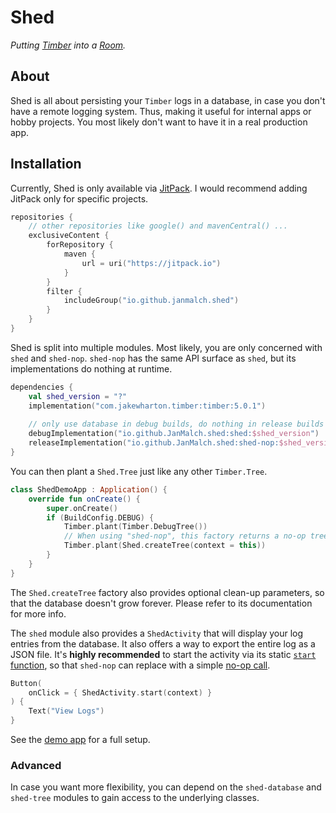 # Shed

_Putting [Timber](https://github.com/JakeWharton/timber) into a [Room](https://developer.android.com/training/data-storage/room)._

## About

Shed is all about persisting your `Timber` logs in a database,
in case you don't have a remote logging system.
Thus, making it useful for internal apps or hobby projects. 
You most likely don't want to have it in a real production app.


## Installation

Currently, Shed is only available via [JitPack](https://jitpack.io/).
I would recommend adding JitPack only for specific projects.

```kotlin
repositories {
    // other repositories like google() and mavenCentral() ...
    exclusiveContent {
        forRepository {
            maven {
                url = uri("https://jitpack.io")
            }
        }
        filter {
            includeGroup("io.github.janmalch.shed")
        }
    }
}
```

Shed is split into multiple modules. Most likely, you are only concerned with `shed` and `shed-nop`.
`shed-nop` has the same API surface as `shed`, but its implementations do nothing at runtime.

```kotlin
dependencies {
    val shed_version = "?"
    implementation("com.jakewharton.timber:timber:5.0.1")
    
    // only use database in debug builds, do nothing in release builds
    debugImplementation("io.github.JanMalch.shed:shed:$shed_version")
    releaseImplementation("io.github.JanMalch.shed:shed-nop:$shed_version")
}
```

You can then plant a `Shed.Tree` just like any other `Timber.Tree`.

```kotlin
class ShedDemoApp : Application() {
    override fun onCreate() {
        super.onCreate()
        if (BuildConfig.DEBUG) {
            Timber.plant(Timber.DebugTree())
            // When using "shed-nop", this factory returns a no-op tree.
            Timber.plant(Shed.createTree(context = this))
        }
    }
}
```

The `Shed.createTree` factory also provides optional clean-up parameters,
so that the database doesn't grow forever.
Please refer to its documentation for more info.

The `shed` module also provides a `ShedActivity` that will display your log entries from the database.
It also offers a way to export the entire log as a JSON file.
It's **highly recommended** to start the activity via its static [`start` function](./shed/src/main/java/io/github/janmalch/shed/ShedActivity.kt#L262),
so that `shed-nop` can replace with a simple [no-op call](./shed-nop/src/main/java/io/github/janmalch/shed/ShedActivity.kt#L18).

```kotlin
Button(
    onClick = { ShedActivity.start(context) }
) {
    Text("View Logs")
}
```

See the [demo app](./app/src/main/java/io/github/janmalch/shed) for a full setup.

### Advanced

In case you want more flexibility, you can depend on the `shed-database` and `shed-tree` modules
to gain access to the underlying classes.
